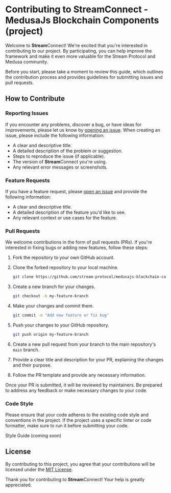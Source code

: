 # Contributing to **Stream**Connect - MedusaJs Blockchain Components (project)

Welcome to **Stream**Connect! We're excited that you're interested in contributing to our project. By participating, you can help improve the framework and make it even more valuable for the Stream Protocol and Medusa community.

Before you start, please take a moment to review this guide, which outlines the contribution process and provides guidelines for submitting issues and pull requests.

## How to Contribute

### Reporting Issues

If you encounter any problems, discover a bug, or have ideas for improvements, please let us know by [opening an issue](https://github.com/your/repository/issues). When creating an issue, please include the following information:

- A clear and descriptive title.
- A detailed description of the problem or suggestion.
- Steps to reproduce the issue (if applicable).
- The version of **Stream**Connect you're using.
- Any relevant error messages or screenshots.

### Feature Requests

If you have a feature request, please [open an issue](https://github.com/stream-protocol/medusajs-blockchain-components/issues) and provide the following information:

- A clear and descriptive title.
- A detailed description of the feature you'd like to see.
- Any relevant context or use cases for the feature.

### Pull Requests

We welcome contributions in the form of pull requests (PRs). If you're interested in fixing bugs or adding new features, follow these steps:

1. Fork the repository to your own GitHub account.

2. Clone the forked repository to your local machine.

   ```bash
   git clone https://github.com/stream-protocol/medusajs-blockchain-components.git
   ```

3. Create a new branch for your changes.

   ```bash
   git checkout -b my-feature-branch
   ```

4. Make your changes and commit them.

   ```bash
   git commit -m "Add new feature or fix bug"
   ```

5. Push your changes to your GitHub repository.

   ```bash
   git push origin my-feature-branch
   ```

6. Create a new pull request from your branch to the main repository's `main` branch.

7. Provide a clear title and description for your PR, explaining the changes and their purpose.

8. Follow the PR template and provide any necessary information.

Once your PR is submitted, it will be reviewed by maintainers. Be prepared to address any feedback or make necessary changes to your code.

### Code Style

Please ensure that your code adheres to the existing code style and conventions in the project. If the project uses a specific linter or code formatter, make sure to run it before submitting your code.

Style Guide (coming soon)

## License

By contributing to this project, you agree that your contributions will be licensed under the [MIT License](LICENSE.md).

Thank you for contributing to **Stream**Connect! Your help is greatly appreciated.
